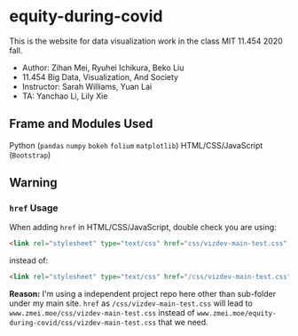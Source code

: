 # equity-during-covid
This is the website for data visualization work in the class MIT 11.454 2020 fall.
* Author: Zihan Mei, Ryuhei Ichikura, Beko Liu
* 11.454 Big Data, Visualization, And Society
* Instructor: Sarah Williams, Yuan Lai
* TA: Yanchao Li, Lily Xie
## Frame and Modules Used
Python (`pandas` `numpy` `bokeh` `folium` `matplotlib`)
HTML/CSS/JavaScript (`Bootstrap`)
## Warning
### `href` Usage
When adding `href` in HTML/CSS/JavaScript, double check you are using:
```html
<link rel="stylesheet" type="text/css" href="css/vizdev-main-test.css" />
```
instead of:
```html
<link rel="stylesheet" type="text/css" href="/css/vizdev-main-test.css" />
```
**Reason:**
I'm using a independent project repo here other than sub-folder under my main site.
`href` as `/css/vizdev-main-test.css` will lead to `www.zmei.moe/css/vizdev-main-test.css` instead of `www.zmei.moe/equity-during-covid/css/vizdev-main-test.css` that we need.